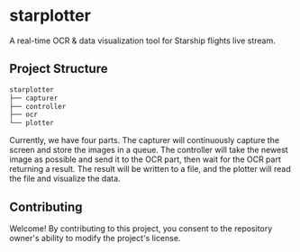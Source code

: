 # starplotter
A  real-time OCR &amp; data visualization tool for Starship flights live stream.

## Project Structure
```bash
starplotter
├── capturer
├── controller
├── ocr
└── plotter

```
Currently, we have four parts. The capturer will continuously capture the screen and store the images in a queue. The controller will take the newest image as possible and send it to the OCR part, then wait for the OCR part returning a result. The result will be written to a file, and the plotter will read the file and visualize the data.

## Contributing
Welcome! By contributing to this project, you consent to the repository owner's ability to modify the project's license.
